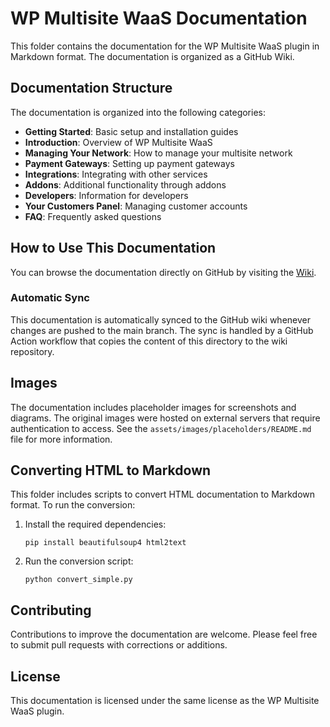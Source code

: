 # WP Multisite WaaS Documentation

This folder contains the documentation for the WP Multisite WaaS plugin in Markdown format. The documentation is organized as a GitHub Wiki.

## Documentation Structure

The documentation is organized into the following categories:

- **Getting Started**: Basic setup and installation guides
- **Introduction**: Overview of WP Multisite WaaS
- **Managing Your Network**: How to manage your multisite network
- **Payment Gateways**: Setting up payment gateways
- **Integrations**: Integrating with other services
- **Addons**: Additional functionality through addons
- **Developers**: Information for developers
- **Your Customers Panel**: Managing customer accounts
- **FAQ**: Frequently asked questions

## How to Use This Documentation

You can browse the documentation directly on GitHub by visiting the [Wiki](https://github.com/superdav42/wp-multisite-waas/wiki).

### Automatic Sync

This documentation is automatically synced to the GitHub wiki whenever changes are pushed to the main branch. The sync is handled by a GitHub Action workflow that copies the content of this directory to the wiki repository.

## Images

The documentation includes placeholder images for screenshots and diagrams. The original images were hosted on external servers that require authentication to access. See the `assets/images/placeholders/README.md` file for more information.

## Converting HTML to Markdown

This folder includes scripts to convert HTML documentation to Markdown format. To run the conversion:

1. Install the required dependencies:
   ```
   pip install beautifulsoup4 html2text
   ```

2. Run the conversion script:
   ```
   python convert_simple.py
   ```

## Contributing

Contributions to improve the documentation are welcome. Please feel free to submit pull requests with corrections or additions.

## License

This documentation is licensed under the same license as the WP Multisite WaaS plugin.
